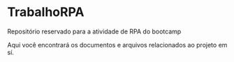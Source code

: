 # TrabalhoRPA

Repositório reservado para a atividade de RPA do bootcamp

Aqui você encontrará os documentos e arquivos relacionados ao projeto em sí.